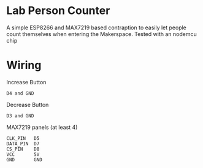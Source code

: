 # Lab Person Counter

A simple ESP8266 and MAX7219 based contraption to easily let people count themselves when entering the Makerspace.
Tested with an nodemcu chip

# Wiring

Increase Button

    D4 and GND

Decrease Button

    D3 and GND

MAX7219 panels (at least 4)

    CLK_PIN   D5
    DATA_PIN  D7
    CS_PIN    D8
    VCC       5V
    GND       GND
